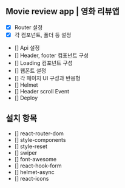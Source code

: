 ## Movie review app | 영화 리뷰앱

- [x] Router 설정
- [x] 각 컴포넌트, 폴더 등 설정
- [] Api 설정
- [] Header, footer 컴포넌트 구성
- [] Loading 컴포넌트 구성
- [] 웹폰트 설정
- [] 각 페이지 UI 구성과 반응형
- [] Helmet
- [] Header scroll Event
- [] Deploy

## 설치 항목

- [] react-router-dom
- [] style-components
- [] style-reset
- [] swiper
- [] font-awesome
- [] react-hook-form
- [] helmet-async
- [] react-icons
